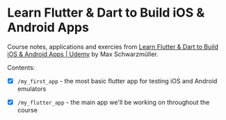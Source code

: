 # Learn Flutter & Dart to Build iOS & Android Apps

Course notes, applications and exercies from [Learn Flutter & Dart to Build iOS & Android Apps | Udemy](https://www.udemy.com/learn-flutter-dart-to-build-ios-android-apps/) by Max Schwarzmüller.

Contents:
- [x] `/my_first_app` - the most basic flutter app for testing iOS and Android emulators

- [x] `/my_flutter_app` - the main app we'll be working on throughout the course